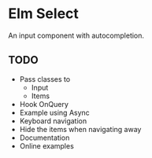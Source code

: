 # Elm Select

An input component with autocompletion.

## TODO

- Pass classes to
  - Input
  - Items
- Hook OnQuery
- Example using Async
- Keyboard navigation
- Hide the items when navigating away
- Documentation
- Online examples
